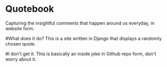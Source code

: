 # Quotebook
Capturing the insightful comments that happen around us everyday, in website form.

#What does it do?
This is a site written in Django that displays a randomly chosen quote.

#I don't get it.
This is basically an inside joke in Github repo form, don't worry about it.
